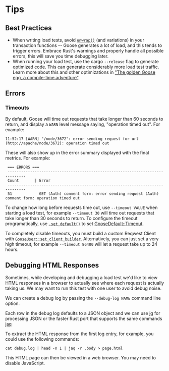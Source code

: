 # Tips

## Best Practices

* When writing load tests, avoid [`unwrap()`](https://doc.rust-lang.org/std/option/enum.Option.html#method.unwrap) (and variations) in your transaction functions -- Goose generates a lot of load, and this tends to trigger errors. Embrace Rust's warnings and properly handle all possible errors, this will save you time debugging later.
* When running your load test, use the cargo `--release` flag to generate optimized code. This can generate considerably more load test traffic. Learn more about this and other optimizations in ["The golden Goose egg, a compile-time adventure"](https://www.tag1consulting.com/blog/golden-goose-egg-compile-time-adventure).

## Errors

### Timeouts

By default, Goose will time out requests that take longer than 60 seconds to return, and display a `WARN` level message saying, "operation timed out". For example:

```ignore
11:52:17 [WARN] "/node/3672": error sending request for url (http://apache/node/3672): operation timed out
```

These will also show up in the error summary displayed with the final metrics. For example:

```ignore
 === ERRORS ===
 ------------------------------------------------------------------------------
 Count       | Error
 ------------------------------------------------------------------------------
 51            GET (Auth) comment form: error sending request (Auth) comment form: operation timed out
```

To change how long before requests time out, use `--timeout VALUE` when starting a load test, for example `--timeout 30` will time out requests that take longer than 30 seconds to return. To configure the timeout programatically, use [`.set_default()`](https://docs.rs/goose/*/goose/config/trait.GooseDefaultType.html#tymethod.set_default) to set [GooseDefault::Timeout](https://docs.rs/goose/*/goose/config/enum.GooseDefault.html#variant.Timeout).

To completely disable timeouts, you must build a custom Reqwest Client with [`GooseUser::set_client_builder`](https://docs.rs/goose/*/goose/goose/struct.GooseUser.html#method.set_client_builder). Alternatively, you can just set a very high timeout, for example `--timeout 86400` will let a request take up to 24 hours.

## Debugging HTML Responses

Sometimes, while developing and debugging a load test we'd like to view HTML responses in a browser to actually see where each request is actually taking us. We may want to run this test with one user to avoid debug noise.

We can create a debug log by passing the ```--debug-log NAME``` command line option.

Each row in the debug log defaults to a JSON object and we can use [jq](https://stedolan.github.io/jq/) for processing JSON or the faster Rust port that supports the same commands [jaq](https://crates.io/crates/jaq)

To extract the HTML response from the first log entry, for example, you could use the following commands:

```
cat debug.log | head -n 1 | jaq -r .body > page.html
```

This HTML page can then be viewed in a web browser. You may need to disable JavaScript.
